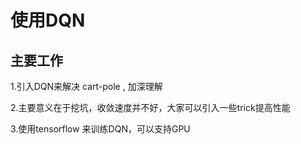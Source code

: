 # 使用DQN #

## 主要工作 ##

1.引入DQN来解决 cart-pole , 加深理解

2.主要意义在于挖坑，收敛速度并不好，大家可以引入一些trick提高性能

3.使用tensorflow 来训练DQN，可以支持GPU
